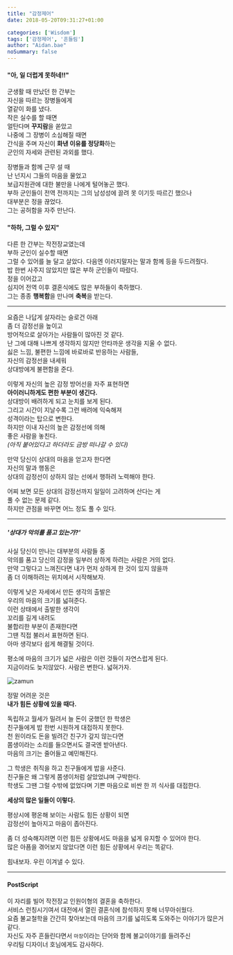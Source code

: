 ```yaml
---
title: "감정제어"
date: 2018-05-20T09:31:27+01:00

categories: ['Wisdom']
tags: ['감정제어', '흔들림']
author: "Aidan.bae"
noSummary: false
---
```


#### "아, 일 더럽게 못하네!!"
군생활 때 만났던 한 간부는  
자신을 따르는 장병들에게  
열같이 화를 냈다.  
작은 실수를 할 때면  
얼탄다며 **꾸지람**을 쏟았고  
나중에 그 장병이 소심해질 때면  
간식을 주며 자신이 **화낸 이유를 정당화**하는  
군인의 자세와 관련된 과외를 했다.  

장병들과 함께 근무 설 때  
난 넌지시 그들의 마음을 물었고  
보급지원관에 대한 불만을 나에게 털어놓곤 했다.  
부하 군인들이 전역 전까지는 그의 남성성에 끌려 못 이기듯 따르긴 했으나  
대부분은 정을 끊었다.  
그는 공허함을 자주 만난다.  

#### "하하, 그럴 수 있지"
다른 한 간부는 작전장교였는데  
부하 군인이 실수할 때면  
그럴 수 있어를 늘 달고 살았다.
다음엔 이러지말자는 말과 함께 등을 두드려줬다.  
밥 한번 사주지 않았지만 많은 부하 군인들이 따랐다.  
정을 이어갔고  
심지어 전역 이후 결혼식에도 많은 부하들이 축하했다.  
그는 종종 **행복함**을 만나며 **축복**을 받는다.  

---
요즘은 나답게 살자라는 슬로건 아래  
좀 더 감정선을 높이고  
방어적으로 살아가는 사람들이 많아진 것 같다.  
난 그에 대해 나쁘게 생각하지 않지만 안타까운 생각을 지울 수 없다.  
싫은 느낌, 불편한 느낌에 바로바로 반응하는 사람들,  
자신의 감정선을 내세워  
상대방에게 불편함을 준다.  

이렇게 자신의 높은 감정 방어선을 자주 표현하면  
**아이러니하게도 편한 부분이 생긴다.**  
상대방이 배려하게 되고 눈치를 보게 된다.  
그리고 시간이 지날수록 그런 배려에 익숙해져  
성격이라는 탑으로 변한다.  
하지만 이내 자신의 높은 감정선에 의해  
좋은 사람을 놓친다.  
_(아직 붙어있다고 하더라도 금방 떠나갈 수 있다)_  

만약 당신이 상대의 마음을 얻고자 한다면  
자신의 말과 행동은  
상대의 감정선이 상하지 않는 선에서 행하려 노력해야 한다.  

어찌 보면 모든 상대의 감정선까지 일일이 고려하며 산다는 게  
풀 수 없는 문제 같다.  
하지만 관점을 바꾸면 어느 정도 풀 수 있다.  

---
##### **'상대가 악의를 품고 있는가?'**  


사실 당신이 만나는 대부분의 사람들 중  
악의를 품고 당신의 감정을 일부러 상하게 하려는 사람은 거의 없다.  
만약 그렇다고 느껴진다면 내가 먼저 상하게 한 것이 있지 않을까  
좀 더 이해하려는 위치에서 시작해보자.  

이렇게 낮은 자세에서 만든 생각의 출발은  
우리의 마음의 크기를 넓혀준다.  
이런 상태에서 출발한 생각이  
꼬리를 길게 내려도  
불합리한 부분이 존재한다면  
그땐 직접 불러서 표현하면 된다.  
아마 생각보다 쉽게 해결될 것이다.  

평소에 마음의 크기가 넓은 사람은 이런 것들이 자연스럽게 된다.  
지금이라도 늦지않았다. 사람은 변한다. 넓혀가자.

![zamun](/article/emotion/screenshot.png)

정말 어려운 것은  
**내가 힘든 상황에 있을 때다.**  

독립하고 월세가 밀려서 늘 돈이 궁했던 한 학생은  
친구들에게 밥 한번 시원하게 대접하지 못한다.  
천 원이라도 돈을 빌려간 친구가 갚지 않는다면  
쫌생이라는 소리를 들으면서도 결국엔 받아낸다.  
마음의 크기는 줄어들고 예민해진다.  

그 학생은 취직을 하고 친구들에게 밥을 사준다.  
친구들은 왜 그렇게 쫌생이처럼 살았었냐며 구박한다.  
학생도 그땐 그럴 수밖에 없었다며 기쁜 마음으로 비싼 한 끼 식사를 대접한다.  

**세상의 많은 일들이 이렇다.**  

평상시에 평온해 보이는 사람도 힘든 상황이 되면  
감정선이 높아지고 마음이 좁아진다.  

좀 더 성숙해지려면 이런 힘든 상황에서도 마음을 넓게 유지할 수 있어야 한다.  
많은 아픔을 겪어보지 않았다면 이런 힘든 상황에서 우리는 똑같다.

힘내보자. 우린 이겨낼 수 있다.

---
#### PostScript
이 자리를 빌어 작전장교 인원이형의 결혼을 축하한다.  
서비스 런칭시기여서 대전에서 열린 결혼식에 참석하지 못해 너무아쉬웠다.  
요즘 불교철학을 간간히 찾아보는데 마음의 크기를 넓히도록 도와주는 이야기가 많은거 같다.  
자신도 자주 흔들린다면서 `마장`이라는 단어와 함께 불교이야기를 들려주신  
우리팀 디자이너 호님에게도 감사하다.  
